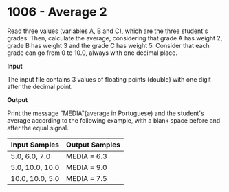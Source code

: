 # 1006 - Average 2

Read three values (variables A, B and C), which are the three
student's grades. Then, calculate the average, considering that
grade A has weight 2, grade B has weight 3 and the grade C has weight 5.
Consider that each grade can go from 0 to 10.0, always with one decimal place.

**Input**

The input file contains 3 values of floating points (double) with one digit after the decimal point.

**Output**

Print the message "MEDIA"(average in Portuguese) and the student's average according to the following example, with a blank space before and after the equal signal.

|   Input Samples  |  Output Samples  |
|------------------|------------------|
|   5.0, 6.0, 7.0  |   MEDIA = 6.3    |
|  5.0, 10.0, 10.0 |   MEDIA = 9.0    |
| 10.0, 10.0, 5.0  |   MEDIA = 7.5    |
